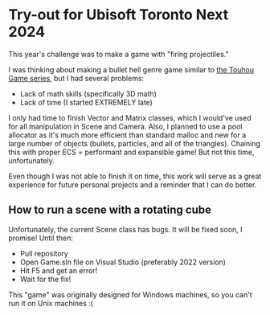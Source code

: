 # Try-out for Ubisoft Toronto Next 2024

This year's challenge was to make a game with "firing projectiles."

I was thinking about making a bullet hell genre game similar to [the Touhou Game series](https://en.wikipedia.org/wiki/Touhou_Project), but I had several problems:

- Lack of math skills (specifically 3D math)
- Lack of time (I started EXTREMELY late)

I only had time to finish Vector and Matrix classes, which I would've used for all manipulation in Scene and Camera. Also, I planned to use a pool allocator as it's much more efficient than standard malloc and new for a large number of objects (bullets, particles, and all of the triangles). Chaining this with proper ECS = performant and expansible game! But not this time, unfortunately.

Even though I was not able to finish it on time, this work will serve as a great experience for future personal projects and a reminder that I can do better.

## How to run a scene with a rotating cube

Unfortunately, the current Scene class has bugs. It will be fixed soon, I promise! Until then:

- Pull repository
- Open Game.sln file on Visual Studio (preferably 2022 version)
- Hit F5 and get an error!
- Wait for the fix!

This "game" was originally designed for Windows machines, so you can't run it on Unix machines :(
